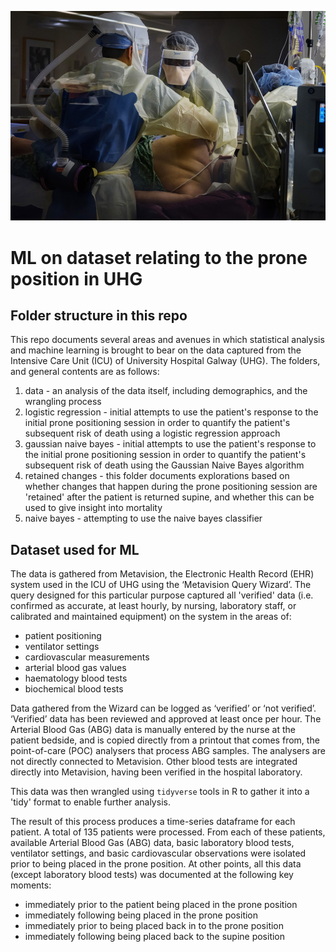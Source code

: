 ![](/images/prone_01.jpg)

# ML on dataset relating to the prone position in UHG

## Folder structure in this repo

This repo documents several areas and avenues in which statistical analysis and machine learning is brought to bear on the data captured from the Intensive Care Unit (ICU) of University Hospital Galway (UHG). The folders, and general contents are as follows:

1. data - an analysis of the data itself, including demographics, and the wrangling process
2. logistic regression - initial attempts to use the patient's response to the initial prone positioning session in order to quantify the patient's subsequent risk of death using a logistic regression approach
3. gaussian naive bayes - initial attempts to use the patient's response to the initial prone positioning session in order to quantify the patient's subsequent risk of death using the Gaussian Naive Bayes algorithm
4. retained changes - this folder documents explorations based on whether changes that happen during the prone positioning session are 'retained' after the patient is returned supine, and whether this can be used to give insight into mortality
5. naive bayes - attempting to use the naive bayes classifier

## Dataset used for ML

The data is gathered from Metavision, the Electronic Health Record (EHR) system used in the ICU of UHG using the ‘Metavision Query Wizard’. The query designed for this particular purpose captured all 'verified' data (i.e. confirmed as accurate, at least hourly, by nursing, laboratory staff, or calibrated and maintained equipment) on the system in the areas of:

- patient positioning
- ventilator settings
- cardiovascular measurements
- arterial blood gas values
- haematology blood tests
- biochemical blood tests

Data gathered from the Wizard can be logged as ‘verified’ or ‘not verified’. ‘Verified’ data has been reviewed and approved at least once per hour. The Arterial Blood Gas (ABG) data is manually entered by the nurse at the patient bedside, and is copied directly from a printout that comes from, the point-of-care (POC) analysers that process ABG samples. The analysers are not directly connected to Metavision. Other blood tests are integrated directly into Metavision, having been verified in the hospital laboratory.

This data was then wrangled using `tidyverse` tools in R to gather it into a 'tidy' format to enable further analysis.

The result of this process produces a time-series dataframe for each patient. A total of 135 patients were processed. From each of these patients, available Arterial Blood Gas (ABG) data, basic laboratory blood tests, ventilator settings, and basic cardiovascular observations were isolated prior to being placed in the prone position. At other points, all this data (except laboratory blood tests) was documented at the following key moments:

- immediately prior to the patient being placed in the prone position
- immediately following being placed in the prone position
- immediately prior to being placed back in to the prone position
- immediately following being placed back to the supine position
